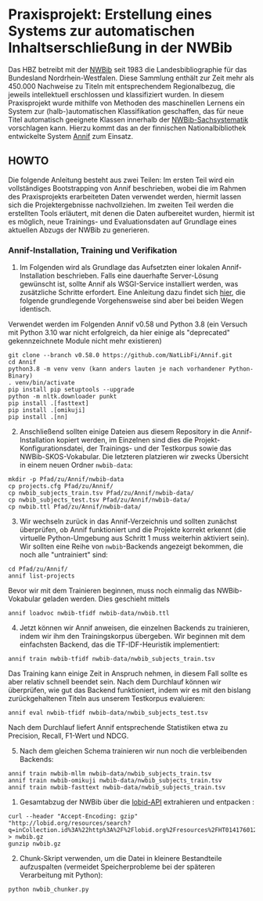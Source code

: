 # Praxisprojekt: Erstellung eines Systems zur automatischen Inhaltserschließung in der NWBib

Das HBZ betreibt mit der [NWBib](https://nwbib.de/) seit 1983 die Landesbibliographie für das Bundesland Nordrhein-Westfalen. Diese Sammlung enthält zur Zeit mehr als 450.000 Nachweise zu Titeln mit entsprechendem Regionalbezug, die jeweils intellektuell erschlossen und klassifiziert wurden. In diesem Praxisprojekt wurde mithilfe von Methoden des maschinellen Lernens ein System zur (halb-)automatischen Klassifikation geschaffen, das für neue Titel automatisch geeignete Klassen innerhalb der [NWBib-Sachsystematik](https://nwbib.de/subjects) vorschlagen kann. Hierzu kommt das an der finnischen Nationalbibliothek entwickelte System [Annif](NWBib) zum Einsatz.

## HOWTO

Die folgende Anleitung besteht aus zwei Teilen: Im ersten Teil wird ein vollständiges Bootstrapping von Annif beschrieben, wobei die im Rahmen des Praxisprojekts erarbeiteten Daten verwendet werden, hiermit lassen sich die Projektergebnisse nachvollziehen. Im zweiten Teil werden die erstellten Tools erläutert, mit denen die Daten aufbereitet wurden, hiermit ist es möglich, neue Trainings- und Evaluationsdaten auf Grundlage eines aktuellen Abzugs der NWBib zu generieren. 

### Annif-Installation, Training und Verifikation

1. Im Folgenden wird als Grundlage das Aufsetzten einer lokalen Annif-Installation beschrieben. Falls eine dauerhafte Server-Lösung gewünscht ist, sollte Annif als WSGI-Service installiert werden, was zusätzliche Schritte erfordert. Eine Anleitung dazu findet sich [hier](https://github.com/NatLibFi/Annif/wiki/Running-as-a-WSGI-service), die folgende grundlegende Vorgehensweise sind aber bei beiden Wegen identisch.

Verwendet werden im Folgenden Annif v0.58 und Python 3.8 (ein Versuch mit Python 3.10 war nicht erfolgreich, da hier einige als "deprecated" gekennzeichnete Module nicht mehr existieren)

```
git clone --branch v0.58.0 https://github.com/NatLibFi/Annif.git
cd Annif
python3.8 -m venv venv (kann anders lauten je nach vorhandener Python-Binary)
. venv/bin/activate
pip install pip setuptools --upgrade
python -m nltk.downloader punkt
pip install .[fasttext]
pip install .[omikuji]
pip install .[nn]
```

2. Anschließend sollten einige Dateien aus diesem Repository in die Annif-Installation kopiert werden, im Einzelnen sind dies die Projekt-Konfigurationsdatei, der Trainings- und der Testkorpus sowie das NWBib-SKOS-Vokabular. Die letzteren platzieren wir zwecks Übersicht in einem neuen Ordner `nwbib-data`:

```
mkdir -p Pfad/zu/Annif/nwbib-data
cp projects.cfg Pfad/zu/Annif/
cp nwbib_subjects_train.tsv Pfad/zu/Annif/nwbib-data/
cp nwbib_subjects_test.tsv Pfad/zu/Annif/nwbib-data/
cp nwbib.ttl Pfad/zu/Annif/nwbib-data/
``` 

3. Wir wechseln zurück in das Annif-Verzeichnis und sollten zunächst überprüfen, ob Annif funktioniert und die Projekte korrekt erkennt (die virtuelle Python-Umgebung aus Schritt 1 muss weiterhin aktiviert sein). Wir sollten eine Reihe von `nwbib`-Backends angezeigt bekommen, die noch alle "untrainiert" sind:

```
cd Pfad/zu/Annif/
annif list-projects
```

Bevor wir mit dem Trainieren beginnen, muss noch einmalig das NWBib-Vokabular geladen werden. Dies geschieht mittels

```
annif loadvoc nwbib-tfidf nwbib-data/nwbib.ttl
```

4. Jetzt können wir Annif anweisen, die einzelnen Backends zu trainieren, indem wir ihm den Trainingskorpus übergeben. Wir beginnen mit dem einfachsten Backend, das die TF-IDF-Heuristik implementiert:

```
annif train nwbib-tfidf nwbib-data/nwbib_subjects_train.tsv
```

Das Training kann einige Zeit in Anspruch nehmen, in diesem Fall sollte es aber relativ schnell beendet sein. Nach dem Durchlauf können wir überprüfen, wie gut das Backend funktioniert, indem wir es mit den bislang zurückgehaltenen Titeln aus unserem Testkorpus evaluieren:

```
annif eval nwbib-tfidf nwbib-data/nwbib_subjects_test.tsv
```

Nach dem Durchlauf liefert Annif entsprechende Statistiken etwa zu Precision, Recall, F1-Wert und NDCG.

5. Nach dem gleichen Schema trainieren wir nun noch die verbleibenden Backends:

```
annif train nwbib-mllm nwbib-data/nwbib_subjects_train.tsv
annif train nwbib-omikuji nwbib-data/nwbib_subjects_train.tsv
annif train nwbib-fasttext nwbib-data/nwbib_subjects_train.tsv
```







1. Gesamtabzug der NWBib über die [lobid-API](https://blog.lobid.org/2019/10/08/nwbib-at-cdv.html) extrahieren und entpacken :

```
curl --header "Accept-Encoding: gzip" "http://lobid.org/resources/search?q=inCollection.id%3A%22http%3A%2F%2Flobid.org%2Fresources%2FHT014176012%23%21%22&format=jsonl" > nwbib.gz
gunzip nwbib.gz
```

2. Chunk-Skript verwenden, um die Datei in kleinere Bestandteile aufzuspalten (vermeidet Speicherprobleme bei der späteren Verarbeitung mit Python):

```
python nwbib_chunker.py
```


